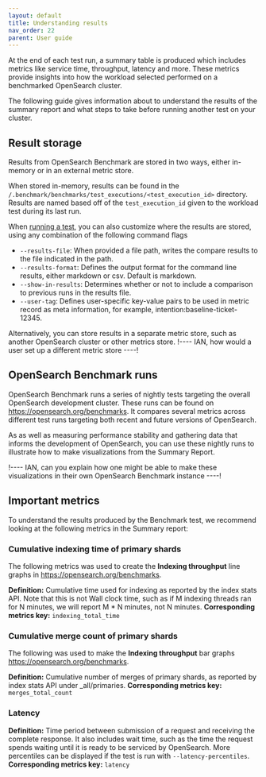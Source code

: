 ```yaml
---
layout: default
title: Understanding results
nav_order: 22
parent: User guide
---
```



At the end of each test run, a summary table is produced which includes metrics like service time, throughput, latency and more. These metrics provide insights into how the workload selected performed on a benchmarked OpenSearch cluster.

The following guide gives information about to understand the results of the summary report and what steps to take before running another test on your cluster.


## Result storage

Results from OpenSearch Benchmark are stored in two ways, either in-memory or in an external metric store. 

When stored in-memory, results can be found in the `/.benchmark/benchmarks/test_executions/<test_execution_id>` directory. Results are named based off of the `test_execution_id` given to the workload test during its last run. 

When [running a test](https://opensearch.org/docs/latest/benchmark/reference/commands/execute-test/#general-settings), you can also customize where the results are stored, using any combination of the following command flags

* `--results-file`: When provided a file path, writes the compare results to the file indicated in the path.
* `--results-format`: Defines the output format for the command line results, either markdown or csv. Default is markdown.
* `--show-in-results`: Determines whether or not to include a comparison to previous runs in the results file. 
* `--user-tag`: Defines user-specific key-value pairs to be used in metric record as meta information, for example, intention:baseline-ticket-12345.

Alternatively, you can store results in a separate metric store, such as another OpenSearch cluster or other metrics store.  !---- IAN, how would a user set up a different metric store ----!

## OpenSearch Benchmark runs

OpenSearch Benchmark runs a series of nightly tests targeting the overall OpenSearch development cluster. These runs can be found on https://opensearch.org/benchmarks. It compares several metrics across different test runs targeting both recent and future versions of OpenSearch.

As as well as measuring performance stability and gathering data that informs the development of OpenSearch, you can use these nightly runs to illustrate how to make visualizations from the Summary Report.

!---- IAN, can you explain how one might be able to make these visualizations in their own OpenSearch Benchmark instance ----!

## Important metrics

To understand the results produced by the Benchmark test, we recommend looking at the following metrics in the Summary report:

### Cumulative indexing time of primary shards

The following metrics was used to create the **Indexing throughput** line graphs in https://opensearch.org/benchmarks.

**Definition:** Cumulative time used for indexing as reported by the index stats API. Note that this is not Wall clock time, such as if M indexing threads ran for N minutes, we will report M * N minutes, not N minutes.
**Corresponding metrics key:** `indexing_total_time`

### Cumulative merge count of primary shards

The following was used to make the **Indexing throughput** bar graphs https://opensearch.org/benchmarks.

**Definition:** Cumulative number of merges of primary shards, as reported by index stats API under _all/primaries.
**Corresponding metrics key:** `merges_total_count`

### Latency

**Definition:** Time period between submission of a request and receiving the complete response. It also includes wait time, such as the time the request spends waiting until it is ready to be serviced by OpenSearch. More percentiles can be displayed if the test is run with `--latency-percentiles`.
**Corresponding metrics key:** `latency`

